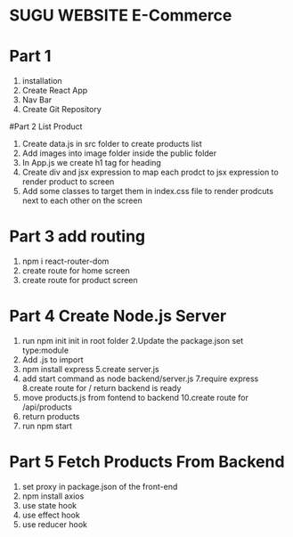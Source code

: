 # SUGU WEBSITE E-Commerce

# Part 1
1. installation
2. Create React App
3. Nav Bar
4. Create Git Repository

#Part 2 List Product
1. Create data.js in src folder to create products list
2. Add images into image folder inside the public folder
3. In App.js we create h1 tag for heading
4. Create div and jsx expression to map each prodct to jsx expression to render product to screen
5. Add some classes to target them in index.css file to render prodcuts next to each other on the screen

# Part 3 add routing

1. npm i react-router-dom
2. create route for home screen
3. create route for product screen


# Part 4 Create Node.js Server
1. run npm init init in root folder
2.Update the package.json set type:module
3. Add .js to import
4. npm install express
5.create server.js
6. add start command as node backend/server.js
7.require express
8.create route for / return backend is ready
9. move products.js from fontend to backend
10.create route for /api/products
11. return products
12. run npm start

# Part 5 Fetch Products From Backend
1. set proxy in package.json of the front-end
2. npm install axios
3. use state hook
4. use effect hook
5. use reducer hook
